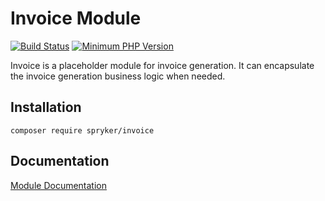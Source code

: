 # Invoice Module
[![Build Status](https://travis-ci.org/spryker/invoice.svg)](https://travis-ci.org/spryker/invoice)
[![Minimum PHP Version](https://img.shields.io/badge/php-%3E%3D%207.2-8892BF.svg)](https://php.net/)

Invoice is a placeholder module for invoice generation. It can encapsulate the invoice generation business logic when needed.

## Installation

```
composer require spryker/invoice
```

## Documentation

[Module Documentation](https://academy.spryker.com/developing_with_spryker/module_guide/modules.html)
